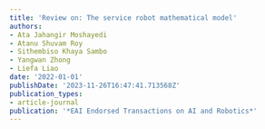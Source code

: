 ```yaml
---
title: 'Review on: The service robot mathematical model'
authors:
- Ata Jahangir Moshayedi
- Atanu Shuvam Roy
- Sithembiso Khaya Sambo
- Yangwan Zhong
- Liefa Liao
date: '2022-01-01'
publishDate: '2023-11-26T16:47:41.713568Z'
publication_types:
- article-journal
publication: '*EAI Endorsed Transactions on AI and Robotics*'
---
```

